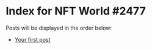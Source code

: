 # Index for NFT World #2477
Posts will be displayed in the order below:

- [Your first post](./001-first.md)

